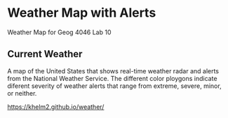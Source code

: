 # Weather Map with Alerts
Weather Map for Geog 4046 Lab 10

## Current Weather
A map of the United States that shows real-time weather radar and alerts from the National Weather Service. The different color ploygons indicate diferent severity of weather alerts that range from extreme, severe, minor, or neither.

https://khelm2.github.io/weather/
